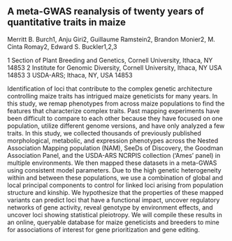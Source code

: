 ## A meta-GWAS reanalysis of twenty years of quantitative traits in maize

Merritt B. Burch1, Anju Giri2, Guillaume Ramstein2, Brandon Monier2, M. Cinta Romay2, Edward S. Buckler1,2,3

1 Section of Plant Breeding and Genetics, Cornell University, Ithaca, NY 14853
2 Institute for Genomic Diversity, Cornell University, Ithaca, NY USA 14853
3 USDA-ARS; Ithaca, NY, USA 14853

Identification of loci that contribute to the complex genetic architecture controlling maize traits has intrigued maize geneticists for many years. In this study, we remap phenotypes from across maize populations to find the features that characterize complex traits. Past mapping experiments have been difficult to compare to each other because they have focused on one population, utilize different genome versions, and have only analyzed a few traits. In this study, we collected thousands of previously published morphological, metabolic, and expression phenotypes across the Nested Association Mapping population (NAM), SeeDs of Discovery, the Goodman Association Panel, and the USDA-ARS NCRPIS collection (‘Ames’ panel) in multiple environments. We then mapped these datasets in a meta-GWAS using consistent model parameters. Due to the high genetic heterogeneity within and between these populations, we use a combination of global and local principal components to control for linked loci arising from population structure and kinship. We hypothesize that the properties of these mapped variants can predict loci that have a functional impact, uncover regulatory networks of gene activity, reveal genotype by environment effects, and uncover loci showing statistical pleiotropy. We will compile these results in an online, queryable database for maize geneticists and breeders to mine for associations of interest for gene prioritization and gene editing.
